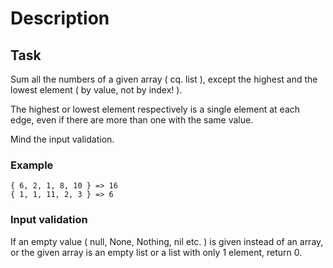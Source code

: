 # Description

## Task

Sum all the numbers of a given array ( cq. list ), except the highest and the lowest element ( by value, not by index! ).

The highest or lowest element respectively is a single element at each edge, even if there are more than one with the same value.

Mind the input validation.

### Example

```
{ 6, 2, 1, 8, 10 } => 16
{ 1, 1, 11, 2, 3 } => 6
```

### Input validation

If an empty value ( null, None, Nothing, nil etc. ) is given instead of an array, or the given array is an empty list or a list with only 1 element, return 0.
